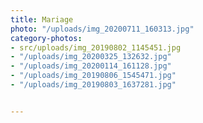```yaml
---
title: Mariage
photo: "/uploads/img_20200711_160313.jpg"
category-photos:
- src/uploads/img_20190802_1145451.jpg
- "/uploads/img_20200325_132632.jpg"
- "/uploads/img_20200114_161128.jpg"
- "/uploads/img_20190806_1545471.jpg"
- "/uploads/img_20190803_1637281.jpg"


---
```

